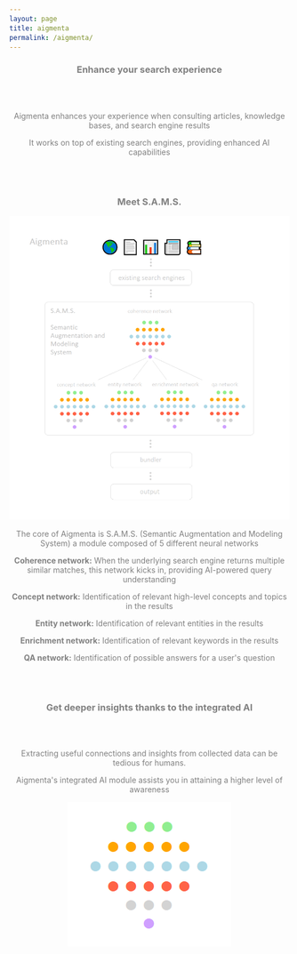 ```yaml
---
layout: page
title: aigmenta
permalink: /aigmenta/
---
```


<center><h3><span style="color:grey">Enhance your search experience</span></h3></center>

<br><br>

<center><p><span style="color:grey">Aigmenta enhances your experience when consulting articles, knowledge bases, and search engine results</span></p></center>
<center><p><span style="color:grey">It works on top of existing search engines, providing enhanced AI capabilities</span></p></center>

<br><br>

<center><h3><span style="color:grey">Meet S.A.M.S.</span></h3></center>
<center><img src="https://raw.githubusercontent.com/francesco-russo-githubber/osiria/main/aigmenta.png"></center>

<center><p><span style="color:grey">The core of Aigmenta is S.A.M.S. (Semantic Augmentation and Modeling System) a module composed of 5 different neural networks</span></p></center>
<center><p><span style="color:grey"><b>Coherence network:</b> When the underlying search engine returns multiple similar matches, this network kicks in, providing AI-powered query understanding</span></p></center>
<center><p><span style="color:grey"><b>Concept network:</b> Identification of relevant high-level concepts and topics in the results</span></p></center>
<center><p><span style="color:grey"><b>Entity network:</b> Identification of relevant entities in the results</span></p></center>
<center><p><span style="color:grey"><b>Enrichment network:</b> Identification of relevant keywords in the results</span></p></center>
<center><p><span style="color:grey"><b>QA network:</b> Identification of possible answers for a user's question</span></p></center>

<br><br>

<center><h3><span style="color:grey">Get deeper insights thanks to the integrated AI</span></h3></center>

<br><br>

<center><p><span style="color:grey">Extracting useful connections and insights from collected data can be tedious for humans.</span></p></center>
<center><p><span style="color:grey">Aigmenta's integrated AI module assists you in attaining a higher level of awareness</span></p></center>
<center><img src="https://raw.githubusercontent.com/francesco-russo-githubber/osiria/main/nn_dots.png"></center>

